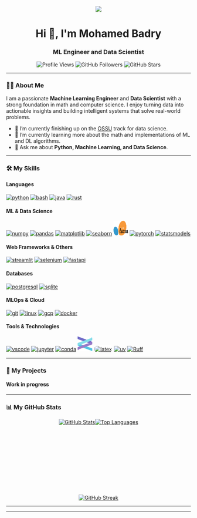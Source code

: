 <div id="header" align="center">
  <img src="https://media.giphy.com/media/M9gbBd9nbDrOTu1Mqx/giphy.gif" width="100"/>
  <h1 align="center">Hi 👋, I'm Mohamed Badry</h1>
  <h3 align="center">ML Engineer and Data Scientist</h3>
</div>

<div align="center">

  <!-- Profile Views Badge  -->
  <img src="https://komarev.com/ghpvc/?username=Mohamed-Badry&label=Profile%20Views&color=0e75b6&style=for-the-badge" alt="Profile Views" />

  <!-- GitHub Followers Badge -->
  <img src="https://img.shields.io/github/followers/Mohamed-Badry?label=Followers&style=for-the-badge&color=6f42c1" alt="GitHub Followers" />

  <!-- GitHub User Stars Badge -->
  <img src="https://img.shields.io/github/stars/Mohamed-Badry?affiliations=OWNER%2CCOLLABORATOR&label=Stars&style=for-the-badge&color=ffb300" alt="GitHub Stars" />

</div>

---

### 👨‍💻 About Me

I am a passionate **Machine Learning Engineer** and **Data Scientist** with a strong foundation in math and computer science. I enjoy turning data into actionable insights and building intelligent systems that solve real-world problems.

- 🔭 I’m currently finishing up on the [OSSU](https://github.com/ossu/data-science.git) track for data science.
- 🌱 I’m currently learning more about the math and implementations of ML and DL algorithms.
- 💬 Ask me about **Python, Machine Learning, and Data Science**.
<!-- - 📫 How to reach me **your-email@example.com**. -->

---

### 🛠️ My Skills

#### Languages

<span>
  <a href="https://www.python.org" target="_blank" rel="noreferrer"><img src="https://cdn.jsdelivr.net/gh/devicons/devicon/icons/python/python-original.svg" alt="python" width="40" height="40"/></a>
  <a href="https://www.gnu.org/software/bash/" target="_blank" rel="noreferrer"><img src="https://upload.wikimedia.org/wikipedia/commons/4/4b/Bash_Logo_Colored.svg" alt="bash" width="40" height="40"/></a>
  <a href="https://www.java.com" target="_blank" rel="noreferrer"><img src="https://cdn.jsdelivr.net/gh/devicons/devicon/icons/java/java-original.svg" alt="java" width="40" height="40"/></a>
  <a href="https://www.rust-lang.org" target="_blank" rel="noreferrer"><img src="https://www.rust-lang.org/logos/rust-logo-256x256.png" alt="rust" width="40" height="40"/></a>
</span>

#### ML & Data Science

<span>
  <a href="https://numpy.org/" target="_blank" rel="noreferrer"><img src="https://cdn.jsdelivr.net/gh/devicons/devicon/icons/numpy/numpy-original.svg" alt="numpy" width="40" height="40"/></a>
  <a href="https://pandas.pydata.org/" target="_blank" rel="noreferrer"><img src="https://cdn.jsdelivr.net/gh/devicons/devicon/icons/pandas/pandas-original.svg" alt="pandas" width="40" height="40"/></a>
  <a href="https://matplotlib.org/" target="_blank" rel="noreferrer"><img src="https://cdn.jsdelivr.net/gh/devicons/devicon/icons/matplotlib/matplotlib-original.svg" alt="matplotlib" width="40" height="40"/></a>
  <a href="https://seaborn.pydata.org/" target="_blank" rel="noreferrer"><img src="https://seaborn.pydata.org/_images/logo-mark-lightbg.svg" alt="seaborn" width="40" height="40"/></a>
  <a href="https://scikit-learn.org/" target="_blank" rel="noreferrer"><img src="https://raw.githubusercontent.com/scikit-learn/scikit-learn/refs/heads/main/doc/logos/scikit-learn-logo-without-subtitle.svg" alt="scikit-learn" width="40" height="40"/></a>
  <a href="https://pytorch.org/" target="_blank" rel="noreferrer"><img src="https://cdn.jsdelivr.net/gh/devicons/devicon/icons/pytorch/pytorch-original.svg" alt="pytorch" width="40" height="40"/></a>
  <a href="https://www.statsmodels.org/" target="_blank" rel="noreferrer"><img src="https://www.statsmodels.org/stable/_images/statsmodels-logo-v2-no-text.svg" alt="statsmodels" width="40" height="40"/></a>
</span>

#### Web Frameworks & Others

<span>
  <a href="https://www.streamlit.io/" target="_blank" rel="noreferrer"><img src="https://cdn.simpleicons.org/streamlit/FF4B4B" alt="streamlit" width="40" height="40"/></a>
  <a href="https://www.selenium.dev/" target="_blank" rel="noreferrer"><img src="https://cdn.jsdelivr.net/gh/devicons/devicon/icons/selenium/selenium-original.svg" alt="selenium" width="40" height="40"/></a>
  <a href="https://fastapi.tiangolo.com/" target="_blank" rel="noreferrer"><img src="https://cdn.simpleicons.org/fastapi/009688" alt="fastapi" width="40" height="40"/></a>
</span>

#### Databases

<span>
  <a href="https://www.postgresql.org" target="_blank" rel="noreferrer"><img src="https://cdn.jsdelivr.net/gh/devicons/devicon/icons/postgresql/postgresql-original.svg" alt="postgresql" width="40" height="40"/></a>
  <a href="https://www.sqlite.org/" target="_blank" rel="noreferrer"><img src="https://cdn.jsdelivr.net/gh/devicons/devicon/icons/sqlite/sqlite-original.svg" alt="sqlite" width="40" height="40"/></a>
</span>
<!-- I'll learn MongoDB some other time -->
<!-- <a href="https://www.mongodb.com/" target="_blank" rel="noreferrer"> <img src="https://cdn.jsdelivr.net/gh/devicons/devicon/icons/mongodb/mongodb-original-wordmark.svg" alt="mongodb" width="40" height="40"/> </a> -->

#### MLOps & Cloud

<span>
  <a href="https://git-scm.com/" target="_blank" rel="noreferrer"><img src="https://cdn.jsdelivr.net/gh/devicons/devicon/icons/git/git-original.svg" alt="git" width="40" height="40"/></a>
  <a href="https://www.linux.org/" target="_blank" rel="noreferrer"><img src="https://cdn.jsdelivr.net/gh/devicons/devicon/icons/linux/linux-original.svg" alt="linux" width="40" height="40"/></a>
  <a href="https://cloud.google.com/" target="_blank" rel="noreferrer"><img src="https://cdn.jsdelivr.net/gh/devicons/devicon/icons/googlecloud/googlecloud-original.svg" alt="gcp" width="40" height="40"/></a>
  <a href="https://www.docker.com/" target="_blank" rel="noreferrer"><img src="https://cdn.jsdelivr.net/gh/devicons/devicon/icons/docker/docker-original.svg" alt="docker" width="40" height="40"/></a>
</span>
<!-- I'll learn the tools below some other time -->
<!-- <a href="https://kubernetes.io/" target="_blank" rel="noreferrer">
  <img src="https://cdn.jsdelivr.net/gh/devicons/devicon/icons/kubernetes/kubernetes-plain.svg" alt="kubernetes" width="40" height="40"/>
</a> -->
<!-- <a href="https://mlflow.org/" target="_blank" rel="noreferrer">
  <img src="https://mlflow.org/images/MLflow-logo-final-black.png" alt="mlflow" width="40" height="40"/>
</a> -->
<!-- <a href="https://airflow.apache.org/" target="_blank" rel="noreferrer">
  <img src="https://cdn.jsdelivr.net/gh/devicons/devicon/icons/apacheairflow/apacheairflow-original.svg" alt="airflow" width="40" height="40"/>
</a> -->

#### Tools & Technologies

<span>
  <a href="https://code.visualstudio.com/" target="_blank" rel="noreferrer"><img src="https://cdn.jsdelivr.net/gh/devicons/devicon/icons/vscode/vscode-original.svg" alt="vscode" width="40" height="40"/></a>
  <a href="https://jupyter.org/" target="_blank" rel="noreferrer"><img src="https://cdn.jsdelivr.net/gh/devicons/devicon/icons/jupyter/jupyter-original.svg" alt="jupyter" width="40" height="40"/></a>
  <a href="https://docs.conda.io/" target="_blank" rel="noreferrer"><img src="https://cdn.jsdelivr.net/gh/devicons/devicon/icons/anaconda/anaconda-original.svg" alt="conda" width="40" height="40"/></a>
  <a href="https://helix-editor.com/" target="_blank" rel="noreferrer"><img src="https://raw.githubusercontent.com/helix-editor/helix/refs/heads/master/logo.svg" alt="helix" width="40" height="40"/></a>
  <a href="https://www.latex-project.org/" target="_blank" rel="noreferrer"><img src="https://cdn.jsdelivr.net/gh/devicons/devicon/icons/latex/latex-original.svg" alt="latex" width="40" height="40" style="background: #fff; border-radius: 8px; padding: 2px;"/></a>
  <a href="https://github.com/astral-sh/uv" target="_blank" rel="noreferrer"><img src="https://img.shields.io/endpoint?url=https://raw.githubusercontent.com/astral-sh/uv/main/assets/badge/v0.json" alt="uv" height="40" width="90"/></a>
  <a href="https://github.com/astral-sh/ruff" target="_blank" rel="noreferrer"><img src="https://img.shields.io/endpoint?url=https://raw.githubusercontent.com/astral-sh/ruff/main/assets/badge/v2.json" alt="Ruff" height="40" width="90"/></a>
</span>

---
### 🚀 My Projects

#### Work in progress
<!-- <table bordercolor="#66b2b2">
  <tr>
    <td width="50%" valign="top">
      <h3 align="center">Project Name 1</h3>
      <br />
      <a target="_blank" href="link-to-your-project-repo">
        <img src="link-to-your-project-image" width="100%" alt="Project 1"/>
      </a>
      <br />
      <p align="center">
      <a href="link-to-your-project-repo" target="_blank">
        <img src="https://img.shields.io/badge/Repo-181717?style=for-the-badge&logo=github&logoColor=white" />
      </a>
      <a href="link-to-your-project-demo" target="_blank">
        <img src="https://img.shields.io/badge/Live--Demo-000000?style=for-the-badge&logo=vercel&logoColor=white" />
      </a>
      </p>
      <p><strong>Tech stack:</strong> Python, PyTorch, Streamlit</p>
      <p>A short description of your project.</p>
    </td>
    <td width="50%" valign="top">
      <h3 align="center">Project Name 2</h3>
      <br />
      <a target="_blank" href="link-to-your-project-repo">
        <img src="link-to-your-project-image" width="100%" alt="Project 2"/>
      </a>
      <br />
      <p align="center">
      <a href="link-to-your-project-repo" target="_blank">
        <img src="https://img.shields.io/badge/Repo-181717?style=for-the-badge&logo=github&logoColor=white" />
      </a>
      <a href="link-to-your-project-demo" target="_blank">
        <img src="https://img.shields.io/badge/Live--Demo-000000?style=for-the-badge&logo=vercel&logoColor=white" />
      </a>
      </p>
      <p><strong>Tech stack:</strong> Python, scikit-learn, Flask</p>
      <p>A short description of your project.</p>
    </td>
  </tr>
</table> -->

---

### 📊 My GitHub Stats

<div align="center">

<div style="display: flex; flex-direction: row; justify-content: center; align-items: stretch; gap: 0; flex-wrap: nowrap;">

  <a href="https://github.com/Mohamed-Badry" style="display: flex;">
    <img src="https://github-readme-stats.vercel.app/api?username=Mohamed-Badry&show_icons=true&theme=catppuccin_mocha&include_all_commits=true&count_private=true" alt="GitHub Stats" height="210" style="border-radius: 0; margin: 0;"/>
  </a>
  <a href="https://github.com/Mohamed-Badry" style="display: flex;">
    <img src="https://github-readme-stats.vercel.app/api/top-langs/?username=Mohamed-Badry&layout=compact&langs_count=8&theme=catppuccin_mocha&card_width=260" alt="Top Languages" height="210" style="border-radius: 0; margin: 0;"/>
  </a>
</div>

<div style="margin-top: -4px;">
  <a href="https://github.com/Mohamed-Badry">
    <img src="https://github-readme-streak-stats.herokuapp.com/?user=Mohamed-Badry&theme=catppuccin_mocha" alt="GitHub Streak" height="210" width="540" style="border-radius: 0; margin: 0;"/>
  </a>
</div>

</div>

---

<!-- ### ✍️ Blog Posts
- [Blog Post Title 1](link-to-your-blog-post-1)
- [Blog Post Title 2](link-to-your-blog-post-2) -->

---

